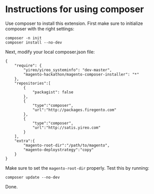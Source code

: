 # Instructions for using composer

Use composer to install this extension. First make sure to initialize composer with the right settings:

    composer -n init
    composer install --no-dev

Next, modify your local composer.json file:

    {
        "require": {
            "yireo/yireo_systeminfo": "dev-master",
            "magento-hackathon/magento-composer-installer": "*"
        },    
        "repositories":[
            {
                "packagist": false
            },
            {
                "type":"composer",
                "url":"http://packages.firegento.com"
            },
            {
                "type":"composer",
                "url":"http://satis.yireo.com"
            }
        ],
        "extra":{
            "magento-root-dir":"/path/to/magento",
            "magento-deploystrategy":"copy"           
        }
    }

Make sure to set the `magento-root-dir` properly. Test this by running:

    composer update --no-dev

Done.


